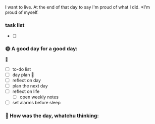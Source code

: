 


I want to live. At the end of that day to say I'm proud of what I did. *I'm proud of myself.



### task list
- [ ] 
### 🌞 A good day for a good day:
🌻
- [ ] to-do list
- [ ] day plan
🌼
- [ ] reflect on day
- [ ] plan the next day
- [ ] reflect on life
	- [ ] open weekly notes
- [ ] set alarms before sleep
### 📝 How was the day, whatchu thinking:

